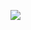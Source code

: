 ![](http://www.plantuml.com/plantuml/proxy?cache=no&src=no&src=https://raw.githubusercontent.com/oleksandrblazhko/eai205-shapovalova/with_laboratory_work_7/2.7-PlantUML/UML-Deployment.puml)
